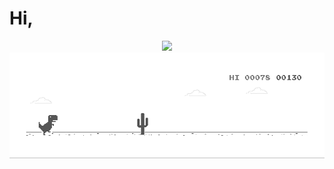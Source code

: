 # Hi,

<p align="center">
<a href="https://github.com/add830830">
  <img src="https://github-readme-stats.vercel.app/api?username=add830830&show_icons=true&include_all_commits=true&count_private=true&hide_border=true" />
    <img src="run.gif" />

